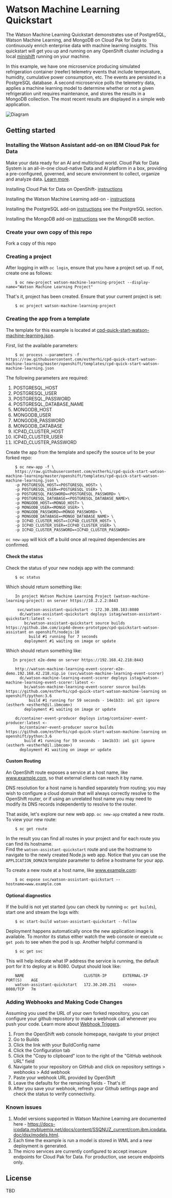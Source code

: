 # Watson Machine Learning Quickstart

The Watson Machine Learning Quickstart demonstrates use of PostgreSQL, Watson Machine Learning, and MongoDB on Cloud Pak for Data to continuously enrich enterprise data with machine learning insights. 
This quickstart will get you up and running on any OpenShift cluster including a local [minishift](https://www.okd.io/minishift) running on your machine.

In this example, we have one microservice producing simulated refrigeration container (reefer) telemetry events that include temperature, humidity, cumulative power consumption, etc. The events are persisted in a PostgreSQL database.
A second microservice polls the telemetry data, applies a machine learning model to determine whether or not a given refrigeration unit requires maintenance, and stores the results in a MongoDB collection.
The most recent results are displayed in a simple web application. 

![Diagram](readme_images/arch_diagram.jpg)
                     
## Getting started

### Installing the Watson Assistant add-on on IBM Cloud Pak for Data 

Make your data ready for an AI and multicloud world. Cloud Pak for Data System is an all-in-one cloud-native Data and AI platform in a box, providing a pre-configured, governed, and secure environment to collect, organize and analyze data. [Learn more](https://docs-icpdata.mybluemix.net/docs/content/SSQNUZ_current/com.ibm.icpdata.doc/zen/overview/overview.html).

Installing Cloud Pak for Data on OpenShift- [instructions](https://docs-icpdata.mybluemix.net/docs/content/SSQNUZ_current/com.ibm.icpdata.doc/zen/install/ovu.html)

Installing the Watson Machine Learning add-on - [instructions](https://docs-icpdata.mybluemix.net/docs/content/SSQNUZ_current/com.ibm.icpdata.doc/dsx/wmlservices.html)

Installing the PostgreSQL add-on [instructions](https://docs-icpdata.mybluemix.net/docs/content/SSQNUZ_current/com.ibm.icpdata.doc/zen/admin/create-db.html) see the PostgreSQL section.

Installing the MongoDB add-on [instructions](https://docs-icpdata.mybluemix.net/docs/content/SSQNUZ_current/com.ibm.icpdata.doc/zen/admin/create-db.html) see the MongoDB section.

### Create your own copy of this repo
Fork a copy of this repo

### Creating a project

After logging in with `oc login`, ensure that you have a project set up. If not, create one as follows:

        $ oc new-project watson-machine-learning-project --display-name="Watson Machine Learning Project"

That's it, project has been created. Ensure that your current project is set:

        $ oc project watson-machine-learning-project
        
### Creating the app from a template

The template for this example is located at [cpd-quick-start-watson-machine-learning.json](cpd-quick-start-watson-machine-learning.json).

First, list the available parameters:

        $ oc process --parameters -f https://raw.githubusercontent.com/estherhi/cpd-quick-start-watson-machine-learning/master/openshift/templates/cpd-quick-start-watson-machine-learning.json
        
The following parameters are required:   
  1.  POSTGRESQL_HOST
  2.  POSTGRESQL_USER
  3.  POSTGRESQL_PASSWORD
  4.  POSTGRESQL_DATABASE_NAME
  5.  MONGODB_HOST
  6.  MONGODB_USER 
  7.  MONGODB_PASSWORD
  8.  MONGODB_DATABASE
  9.  ICP4D_CLUSTER_HOST
  10. ICP4D_CLUSTER_USER
  11. ICP4D_CLUSTER_PASSWORD
        
Create the app from the template and specify the source url to be your forked repo:

        $ oc new-app -f \
        https://raw.githubusercontent.com/estherhi/cpd-quick-start-watson-machine-learning/master/openshift/templates/cpd-quick-start-watson-machine-learning.json \
        -p POSTGRESQL_HOST=<POSTGRESQL_HOST> \
        -p POSTGRESQL_USER=<POSTGRESQL_USER> \
        -p POSTGRESQL_PASSWORD=<POSTGRESQL_PASSWORD> \
        -p POSTGRESQL_DATABASE=<POSTGRESQL_DATABASE_NAME>\
        -p MONGODB_HOST=<MONGO_HOST> \
        -p MONGODB_USER=<MONGO_USER> \
        -p MONGODB_PASSWORD=<MONGO_PASSWORD> \
        -p MONGODB_DATABASE=<MONGO_DATABASE_NAME> \
        -p ICP4D_CLUSTER_HOST=<ICP4D_CLUSTER_HOST> \
        -p ICP4D_CLUSTER_USER=<ICP4D_CLUSTER_USER> \
        -p ICP4D_CLUSTER_PASSWORD=<ICP4D_CLUSTER_PASSWORD> 
        
`oc new-app` will kick off a build once all required dependencies are confirmed.        

#### Check the status


Check the status of your new nodejs app with the command:

        $ oc status
        
        
Which should return something like:

        In project Watson Machine Learning Project (watson-machine-learning-project) on server https://10.2.2.2:8443

         svc/watson-assistant-quickstart - 172.30.108.183:8080
          dc/watson-assistant-quickstart deploys istag/watson-assistant-quickstart:latest <-
            bc/watson-assistant-quickstart source builds https://github.ibm.com/icp4d-devex-prototype/cpd-quickstart-watson-assistant on openshift/nodejs:10
              build #1 running for 7 seconds
            deployment #1 waiting on image or update        
        

        
Which should return something like:

       In project e2e-demo on server https://192.168.42.218:8443

        http://watson-machine-learning-event-scorer-e2e-demo.192.168.42.218.nip.io (svc/watson-machine-learning-event-scorer)
          dc/watson-machine-learning-event-scorer deploys istag/watson-machine-learning-event-scorer:latest <-
            bc/watson-machine-learning-event-scorer source builds https://github.com/estherhi/cpd-quick-start-watson-machine-learning on openshift/python:3.6 
              build #1 running for 59 seconds - 14e1b33: iml git ignore (estherh <estherh@il.ibmcom>)
            deployment #1 waiting on image or update

        dc/container-event-producer deploys istag/container-event-producer:latest <-
          bc/container-event-producer source builds https://github.com/estherhi/cpd-quick-start-watson-machine-learning on openshift/python:3.6 
            build #1 running for 59 seconds - 14e1b33: iml git ignore (estherh <estherh@il.ibmcom>)
          deployment #1 waiting on image or update  
        
        
#### Custom Routing

An OpenShift route exposes a service at a host name, like www.example.com, so that external clients can reach it by name.

DNS resolution for a host name is handled separately from routing; you may wish to configure a cloud domain that will always correctly resolve to the OpenShift router, or if using an unrelated host name you may need to modify its DNS records independently to resolve to the router.

That aside, let's explore our new web app. `oc new-app` created a new route. To view your new route:

        $ oc get route

In the result you can find all routes in your project and for each route you can find its hostname.  
Find the `watson-assistant-quickstart` route and use the hostname to navigate to the newly created Node.js web app.
Notice that you can use the `APPLICATION_DOMAIN` template parameter to define a hostname for your app.

To create a new route at a host name, like www.example.com:

        $ oc expose svc/watson-assistant-quickstart --hostname=www.example.com


#### Optional diagnostics
        
If the build is not yet started (you can check by running `oc get builds`), start one and stream the logs with:

        $ oc start-build watson-assistant-quickstart --follow

Deployment happens automatically once the new application image is available.  To monitor its status either watch the web console or execute `oc get pods` to see when the pod is up.  Another helpful command is

        $ oc get svc
        
This will help indicate what IP address the service is running, the default port for it to deploy at is 8080. Output should look like:

        NAME                          CLUSTER-IP       EXTERNAL-IP   PORT(S)    AGE
        watson-assistant-quickstart   172.30.249.251   <none>        8080/TCP   7m                


### Adding Webhooks and Making Code Changes
Assuming you used the URL of your own forked repository, you can configure your github repository to make a webhook call whenever you push your code. Learn more about [Webhook Triggers](https://docs.openshift.com/container-platform/3.5/dev_guide/builds/triggering_builds.html#webhook-triggers).

1. From the OpenShift web console homepage, navigate to your project
2. Go to Builds
3. Click the link with your BuildConfig name
4. Click the Configuration tab
5. Click the "Copy to clipboard" icon to the right of the "GitHub webhook URL" field
6. Navigate to your repository on GitHub and click on repository settings > webhooks > Add webhook
7. Paste your webhook URL provided by OpenShift
8. Leave the defaults for the remaining fields - That's it!
9. After you save your webhook, refresh your Github settings page and check the status to verify connectivity.  

### Known issues
1. Model versions supported in Watson Machine Learning are documented here - https://docs-icpdata.mybluemix.net/docs/content/SSQNUZ_current/com.ibm.icpdata.doc/dsx/models.html.
2. Each time the example is run a model is stored in WML and a new deployment is generated.
3. The micro services are currently configured to accept insecure endpoints for Cloud Pak for Data. For production, use secure endpoints only.

## License
TBD
